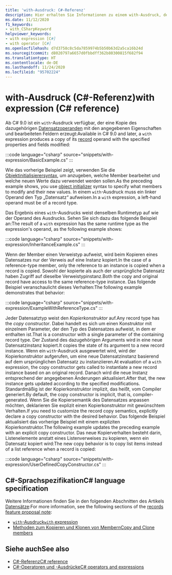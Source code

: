 ```yaml
---
title: 'with-Ausdruck: C#-Referenz'
description: Hier erhalten Sie Informationen zu einem with-Ausdruck, der nicht destruktive Änderungen von C#-Datensätzen durchführt.
ms.date: 11/12/2020
f1_keywords:
- with_CSharpKeyword
helpviewer_keywords:
- with expression [C#]
- with operator [C#]
ms.openlocfilehash: d7d3758c8c5da7859974b5b50b63d2a5ca16b24d
ms.sourcegitcommit: d8020797a6657d0fbbdff362b80300815f682f94
ms.translationtype: HT
ms.contentlocale: de-DE
ms.lasthandoff: 11/24/2020
ms.locfileid: "95702224"
---
```

# <a name="with-expression-c-reference"></a><span data-ttu-id="402d6-103">with-Ausdruck (C#-Referenz)</span><span class="sxs-lookup"><span data-stu-id="402d6-103">with expression (C# reference)</span></span>

<span data-ttu-id="402d6-104">Ab C# 9.0 ist ein `with`-Ausdruck verfügbar, der eine Kopie des dazugehörigen [Datensatzoperanden](../../whats-new/csharp-9.md#record-types) mit den angegebenen Eigenschaften und bearbeiteten Feldern erzeugt:</span><span class="sxs-lookup"><span data-stu-id="402d6-104">Available in C# 9.0 and later, a `with` expression produces a copy of its [record](../../whats-new/csharp-9.md#record-types) operand with the specified properties and fields modified:</span></span>

:::code language="csharp" source="snippets/with-expression/BasicExample.cs" :::

<span data-ttu-id="402d6-105">Wie das vorherige Beispiel zeigt, verwenden Sie die [Objektinitialisierersyntax](../../programming-guide/classes-and-structs/object-and-collection-initializers.md), um anzugeben, welche Member bearbeitet und welche neuen Werte dazu verwendet werden sollen.</span><span class="sxs-lookup"><span data-stu-id="402d6-105">As the preceding example shows, you use [object initializer](../../programming-guide/classes-and-structs/object-and-collection-initializers.md) syntax to specify what members to modify and their new values.</span></span> <span data-ttu-id="402d6-106">In einem `with`-Ausdruck muss ein linker Operand den Typ „Datensatz“ aufweisen.</span><span class="sxs-lookup"><span data-stu-id="402d6-106">In a `with` expression, a left-hand operand must be of a record type.</span></span>

<span data-ttu-id="402d6-107">Das Ergebnis eines `with`-Ausdrucks weist denselben Runtimetyp auf wie der Operand des Ausdrucks. Sehen Sie sich dazu das folgende Beispiel an:</span><span class="sxs-lookup"><span data-stu-id="402d6-107">The result of a `with` expression has the same runtime type as the expression's operand, as the following example shows:</span></span>

:::code language="csharp" source="snippets/with-expression/InheritanceExample.cs" :::

<span data-ttu-id="402d6-108">Wenn der Member einen Verweistyp aufweist, wird beim Kopieren eines Datensatzes nur der Verweis auf eine Instanz kopiert.</span><span class="sxs-lookup"><span data-stu-id="402d6-108">In the case of a reference-type member, only the reference to an instance is copied when a record is copied.</span></span> <span data-ttu-id="402d6-109">Sowohl der kopierte als auch der ursprüngliche Datensatz haben Zugriff auf dieselbe Verweistypinstanz.</span><span class="sxs-lookup"><span data-stu-id="402d6-109">Both the copy and original record have access to the same reference-type instance.</span></span> <span data-ttu-id="402d6-110">Das folgende Beispiel veranschaulicht dieses Verhalten:</span><span class="sxs-lookup"><span data-stu-id="402d6-110">The following example demonstrates that behavior:</span></span>

:::code language="csharp" source="snippets/with-expression/ExampleWithReferenceType.cs" :::

<span data-ttu-id="402d6-111">Jeder Datensatztyp weist den *Kopierkonstruktor* auf.</span><span class="sxs-lookup"><span data-stu-id="402d6-111">Any record type has the *copy constructor*.</span></span> <span data-ttu-id="402d6-112">Dabei handelt es sich um einen Konstruktor mit einzelnem Parameter, der den Typ des Datensatzes aufweist, in dem er enthalten ist.</span><span class="sxs-lookup"><span data-stu-id="402d6-112">That is a constructor with a single parameter of the containing record type.</span></span> <span data-ttu-id="402d6-113">Der Zustand des dazugehörigen Arguments wird in eine neue Datensatzinstanz kopiert.</span><span class="sxs-lookup"><span data-stu-id="402d6-113">It copies the state of its argument to a new record instance.</span></span> <span data-ttu-id="402d6-114">Wenn ein `with`-Ausdruck ausgewertet wird, wird der Kopierkonstruktor aufgerufen, um eine neue Datensatzinstanz basierend auf dem ursprünglichen Datensatz zu instanziieren.</span><span class="sxs-lookup"><span data-stu-id="402d6-114">At evaluation of a `with` expression, the copy constructor gets called to instantiate a new record instance based on an original record.</span></span> <span data-ttu-id="402d6-115">Danach wird die neue Instanz entsprechend der angegebenen Änderungen aktualisiert.</span><span class="sxs-lookup"><span data-stu-id="402d6-115">After that, the new instance gets updated according to the specified modifications.</span></span> <span data-ttu-id="402d6-116">Standardmäßig ist der Kopierkonstruktor implizit, das heißt, vom Compiler generiert.</span><span class="sxs-lookup"><span data-stu-id="402d6-116">By default, the copy constructor is implicit, that is, compiler-generated.</span></span> <span data-ttu-id="402d6-117">Wenn Sie die Kopiersemantik des Datensatzes anpassen möchten, deklarieren Sie explizit einen Kopierkonstruktor mit gewünschtem Verhalten.</span><span class="sxs-lookup"><span data-stu-id="402d6-117">If you need to customize the record copy semantics, explicitly declare a copy constructor with the desired behavior.</span></span> <span data-ttu-id="402d6-118">Das folgende Beispiel aktualisiert das vorherige Beispiel mit einem expliziten Kopierkonstruktor.</span><span class="sxs-lookup"><span data-stu-id="402d6-118">The following example updates the preceding example with an explicit copy constructor.</span></span> <span data-ttu-id="402d6-119">Das neue Kopierverhalten besteht darin, Listenelemente anstatt eines Listenverweises zu kopieren, wenn ein Datensatz kopiert wird:</span><span class="sxs-lookup"><span data-stu-id="402d6-119">The new copy behavior is to copy list items instead of a list reference when a record is copied:</span></span>

:::code language="csharp" source="snippets/with-expression/UserDefinedCopyConstructor.cs" :::

## <a name="c-language-specification"></a><span data-ttu-id="402d6-120">C#-Sprachspezifikation</span><span class="sxs-lookup"><span data-stu-id="402d6-120">C# language specification</span></span>

<span data-ttu-id="402d6-121">Weitere Informationen finden Sie in den folgenden Abschnitten des Artikels [Datensätze](~/_csharplang/proposals/csharp-9.0/records.md):</span><span class="sxs-lookup"><span data-stu-id="402d6-121">For more information, see the following sections of the [records feature proposal note](~/_csharplang/proposals/csharp-9.0/records.md):</span></span>

- [<span data-ttu-id="402d6-122">`with`-Ausdruck</span><span class="sxs-lookup"><span data-stu-id="402d6-122">`with` expression</span></span>](~/_csharplang/proposals/csharp-9.0/records.md#with-expression)
- [<span data-ttu-id="402d6-123">Methoden zum Kopieren und Klonen von Membern</span><span class="sxs-lookup"><span data-stu-id="402d6-123">Copy and Clone members</span></span>](~/_csharplang/proposals/csharp-9.0/records.md#copy-and-clone-members)

## <a name="see-also"></a><span data-ttu-id="402d6-124">Siehe auch</span><span class="sxs-lookup"><span data-stu-id="402d6-124">See also</span></span>

- [<span data-ttu-id="402d6-125">C#-Referenz</span><span class="sxs-lookup"><span data-stu-id="402d6-125">C# reference</span></span>](../index.md)
- [<span data-ttu-id="402d6-126">C#-Operatoren und -Ausdrücke</span><span class="sxs-lookup"><span data-stu-id="402d6-126">C# operators and expressions</span></span>](index.md)
